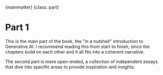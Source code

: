{mainmatter}
{class: part}

# Part 1

This is the main part of the book, the "in a nutshell" introduction to Generative AI. I recommend reading this from start to finish, since the chapters build on each other and it all fits into a coherent narrative.

The second part is more open-ended, a collection of independent essays that dive into specific areas to provide inspiration and insights.
